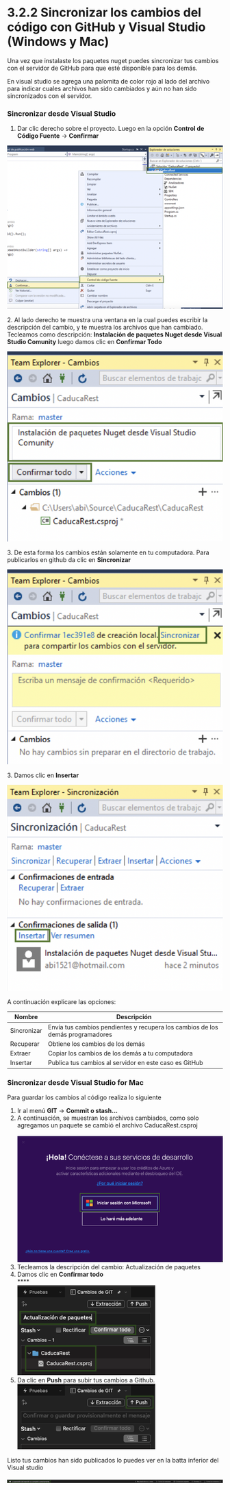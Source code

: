 # 3.2.2 Sincronizar los cambios del código con GitHub y Visual Studio (Windows y Mac)

Una vez que instalaste los paquetes nuget puedes sincronizar tus cambios con el servidor de GitHub para que esté disponible para los demás.

En visual studio se agrega una palomita de color rojo al lado del archivo para indicar cuales archivos han sido cambiados y aún no han sido sincronizados con el servidor.

### Sincronizar  desde Visual Studio

1. Dar clic derecho sobre el proyecto. Luego en la opción **Control de Código Fuente** -> **Confirmar**

![](<../../.gitbook/assets/image (16).png>)

2\. Al lado derecho te muestra una ventana en la cual puedes escribir la descripción del cambio, y te muestra los archivos que han cambiado. Tecleamos como descripción: **Instalación de paquetes Nuget desde Visual Studio Comunity** luego damos clic en **Confirmar Todo**&#x20;

![](<../../.gitbook/assets/image (15).png>)

3\. De esta forma los cambios están solamente en tu computadora. Para publicarlos en github da clic en **Sincronizar**

![](<../../.gitbook/assets/image (17).png>)

3\. Damos clic en **Insertar**

![](<../../.gitbook/assets/image (18).png>)

&#x20;A continuación explicare las opciones:

| Nombre      | Descripción                                                                    |
| ----------- | ------------------------------------------------------------------------------ |
| Sincronizar | Envía tus cambios pendientes y recupera los cambios de los demás programadores |
| Recuperar   | Obtiene los cambios de los demás                                               |
| Extraer     | Copiar los cambios de los demás a tu computadora                               |
| Insertar    | Publica tus cambios al servidor en este caso es GitHub                         |

### Sincronizar desde Visual Studio for Mac

Para guardar los cambios al código realiza lo siguiente

1. Ir al menú **GIT** -> **Commit o stash...**
2. A continuación, se muestran los archivos cambiados, como solo agregamos un paquete se cambió el archivo CaducaRest.csproj\
   \
   ![](<../../.gitbook/assets/image (617).png>)
3. Tecleamos la descripción del cambio: Actualización de paquetes
4. Damos clic en **Confirmar todo**\
   ****\
   ****<img src="../../.gitbook/assets/image (619).png" alt="" data-size="original">****
5. Da clic en **Push** para subir tus cambios a Github. \
   <img src="../../.gitbook/assets/image (623) (1).png" alt="" data-size="original">

Listo tus cambios han sido publicados lo puedes ver en la batta inferior del Visual studio

![](<../../.gitbook/assets/image (626).png>)

